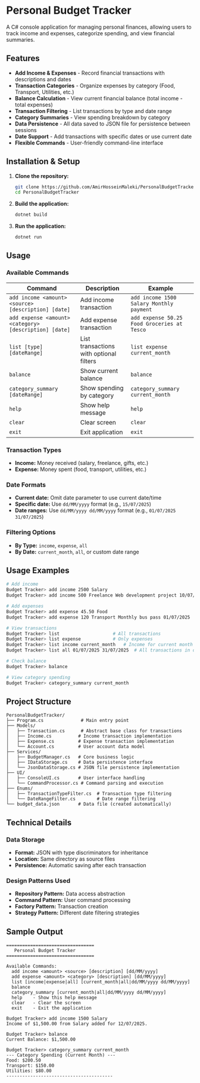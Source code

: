 # Personal Budget Tracker

A C# console application for managing personal finances, allowing users to track income and expenses, categorize spending, and view financial summaries.

## Features

-  **Add Income & Expenses** - Record financial transactions with descriptions and dates
-  **Transaction Categories** - Organize expenses by category (Food, Transport, Utilities, etc.)
-  **Balance Calculation** - View current financial balance (total income - total expenses)
-  **Transaction Filtering** - List transactions by type and date range
-  **Category Summaries** - View spending breakdown by category
-  **Data Persistence** - All data saved to JSON file for persistence between sessions
-  **Date Support** - Add transactions with specific dates or use current date
-  **Flexible Commands** - User-friendly command-line interface

## Installation & Setup

1. **Clone the repository:**
   ```bash
   git clone https://github.com/AmirHosseinMaleki/PersonalBudgetTracker.git
   cd PersonalBudgetTracker
   ```

2. **Build the application:**
   ```bash
   dotnet build
   ```

3. **Run the application:**
   ```bash
   dotnet run
   ```

## Usage

### Available Commands

| Command | Description | Example |
|---------|-------------|---------|
| `add income <amount> <source> [description] [date]` | Add income transaction | `add income 1500 Salary Monthly payment` |
| `add expense <amount> <category> [description] [date]` | Add expense transaction | `add expense 50.25 Food Groceries at Tesco` |
| `list [type] [dateRange]` | List transactions with optional filters | `list expense current_month` |
| `balance` | Show current balance | `balance` |
| `category_summary [dateRange]` | Show spending by category | `category_summary current_month` |
| `help` | Show help message | `help` |
| `clear` | Clear screen | `clear` |
| `exit` | Exit application | `exit` |

### Transaction Types
- **Income:** Money received (salary, freelance, gifts, etc.)
- **Expense:** Money spent (food, transport, utilities, etc.)

### Date Formats
- **Current date:** Omit date parameter to use current date/time
- **Specific date:** Use `dd/MM/yyyy` format (e.g., `15/07/2025`)
- **Date ranges:** Use `dd/MM/yyyy dd/MM/yyyy` format (e.g., `01/07/2025 31/07/2025`)

### Filtering Options
- **By Type:** `income`, `expense`, `all`
- **By Date:** `current_month`, `all`, or custom date range

## Usage Examples

```bash
# Add income
Budget Tracker> add income 2500 Salary
Budget Tracker> add income 500 Freelance Web development project 10/07/2025

# Add expenses
Budget Tracker> add expense 45.50 Food
Budget Tracker> add expense 120 Transport Monthly bus pass 01/07/2025

# View transactions
Budget Tracker> list                    # All transactions
Budget Tracker> list expense            # Only expenses
Budget Tracker> list income current_month   # Income for current month
Budget Tracker> list all 01/07/2025 31/07/2025  # All transactions in date range

# Check balance
Budget Tracker> balance

# View category spending
Budget Tracker> category_summary current_month
```

## Project Structure

```
PersonalBudgetTracker/
├── Program.cs              # Main entry point
├── Models/
│   ├── Transaction.cs      # Abstract base class for transactions
│   ├── Income.cs          # Income transaction implementation
│   ├── Expense.cs         # Expense transaction implementation
│   └── Account.cs         # User account data model
├── Services/
│   ├── BudgetManager.cs   # Core business logic
│   ├── IDataStorage.cs    # Data persistence interface
│   └── JsonDataStorage.cs # JSON file persistence implementation
├── UI/
│   ├── ConsoleUI.cs       # User interface handling
│   └── CommandProcessor.cs # Command parsing and execution
├── Enums/
│   ├── TransactionTypeFilter.cs  # Transaction type filtering
│   └── DateRangeFilter.cs        # Date range filtering
└── budget_data.json       # Data file (created automatically)
```

## Technical Details

### Data Storage
- **Format:** JSON with type discriminators for inheritance
- **Location:** Same directory as source files
- **Persistence:** Automatic saving after each transaction

### Design Patterns Used
- **Repository Pattern:** Data access abstraction
- **Command Pattern:** User command processing
- **Factory Pattern:** Transaction creation
- **Strategy Pattern:** Different date filtering strategies

## Sample Output

```
=================================
   Personal Budget Tracker
=================================

Available Commands:
  add income <amount> <source> [description] [dd/MM/yyyy]
  add expense <amount> <category> [description] [dd/MM/yyyy]
  list [income|expense|all] [current_month|all|dd/MM/yyyy dd/MM/yyyy]
  balance
  category_summary [current_month|all|dd/MM/yyyy dd/MM/yyyy]
  help    - Show this help message
  clear   - Clear the screen
  exit    - Exit the application

Budget Tracker> add income 1500 Salary
Income of $1,500.00 from Salary added for 12/07/2025.

Budget Tracker> balance
Current Balance: $1,500.00

Budget Tracker> category_summary current_month
--- Category Spending (Current Month) ---
Food: $200.50
Transport: $150.00
Utilities: $80.00
----------------------------------------
```
